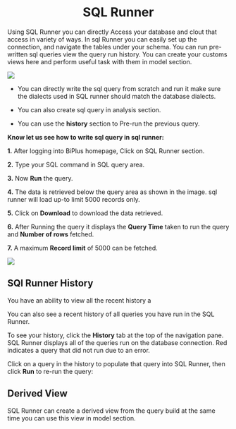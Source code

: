 
<center><h1>SQL Runner </h1></center>

Using SQL Runner you can directly Access your database and clout that access in variety of ways. In sql Runner you can easily set up the connection, and navigate the tables under your schema. You can run pre-written sql queries view the query run history. You can create your customs views here and perform useful task with them in model section.  

![
](https://raw.githubusercontent.com/sv18042016/fp1/532dd8b61e94d1e08fe0b89afa6a5961336e8ad2/images/sql_ru.png)

- You can directly write the sql query from scratch and run it make sure the dialects used in SQL runner should match the database dialects. 

- You can also create sql query in analysis section. 

- You can use the **history** section to Pre-run the previous query.

**Know let us see how to write sql query in sql runner:**

**1.** After logging into BiPlus homepage, Click on SQL Runner section.

**2.**  Type your SQL command in SQL query area.

**3.**  Now **Run** the query.

**4.** The data is retrieved below the query area as shown in the image. sql runner will load up-to limit 5000 records only.

**5.** Click on **Download** to download the data retrieved.

**6.** After Running the query it displays the **Query Time** taken to run the query and **Number of rows** fetched.

**7.** A maximum **Record limit** of 5000 can be fetched.

![
](https://raw.githubusercontent.com/sv18042016/fp1/ce8e9fc79b080f9de55ebc3627f8c1f071efd6d5/images/sql_runner.png)


## SQl Runner History

You have an ability to view all the recent history a

You can also see a recent history of all queries you have run in the SQL Runner.

To see your history, click the  **History**  tab at the top of the navigation pane. SQL Runner displays all of the queries run on the database connection. Red indicates a query that did not run due to an error.

Click on a query in the history to populate that query into SQL Runner, then click  **Run**  to re-run the query:




## Derived View

SQL Runner can create a derived view from the query build at the same time you can use this view in model section.
<!--stackedit_data:
eyJoaXN0b3J5IjpbMzA0MDkyNjM3LC02OTYzNDc5NzcsMTYyNz
cwMDM0Nyw3NjM5ODA0MjIsMTU3NTAzODE5MywtMTY0NDUzMDEy
Myw0NDEzMDY3MjMsLTk2Mzg2MjkxOSwtMjMwOTc5MDMzLDE0ND
g3Nzk1OTVdfQ==
-->